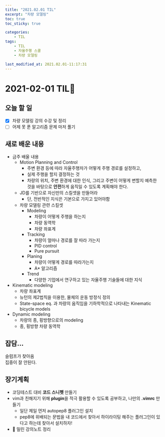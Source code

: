 ```yaml
---
title: "2021.02.01 TIL"
excerpt: "차량 모델링"
toc: true
toc_sticky: true

categories:
    - TIL 
tags:
    - TIL
    - 자율주행 스쿨
    - 차량 모델링

last_modified_at: 2021.02.01-11:17:31  
---
```

 
# 2021-02-01 TIL📓
## 오늘 할 일
- [x] 차량 모델링 강의 수강 및 정리
- [ ] 어제 못 푼 알고리즘 문제 마저 풀기

## 새로 배운 내용
- 금주 배울 내용
    - Motion Planning and Control
        - 주변 환경 등에 따라 자율주행차가 어떻게 주행 경로를 설정하고,
        - 실제 주행을 할지 결정하는 것
        - 차량의 위치, 주변 환경에 대한 인식, 그리고 주변이 어떻게 변할지 예측한 것을 바탕으로 **안전**하게 움직일 수 있도록 계획해야 한다. 
    - JD를 기반으로 자신만의 스킬셋을 만들어라
        - 단, 전반적인 지식은 기본으로 가지고 있어야함
    - 차량 모델링 관련 스킬셋
        - Modeling
            - 차량이 어떻게 주행을 하는지
            - 차량 동역학
            - 차량 좌표계
        - Tracking
            - 차량이 얼마나 경로를 잘 따라 가는지
            - PID control
            - Pure pursuit
        - Planing
            - 차량이 어떻게 경로를 따라가는지
            - A* 알고리즘
        - Trend
            - 다양한 기업에서 연구하고 있는 자율주행 기술들에 대한 지식
- Kinematic modeling
    - 차량 좌표계
    - 뉴턴의 제2법칙을 이용한, 물체의 운동 방정식 정의
    - State-space eq. 과 차량의 움직임을 기하학적으로 나타내는 Kinematic bicycle models
- Dynamic modeling
    - 차량의 종, 횡방향으로의 modeling
    - 종, 횡방향 차량 동역학


## 잡담...
슬럼프가 찾아옴\
집중이 잘 안된다.

## 장기계획
- 코딩테스트 대비 **코드 스니펫** 만들기
- vim과 친해지기 위해 **plugin**을 적극 활용할 수 있도록 공부하고, 나만의 **.vimrc** 만들기
    - 일단 제일 먼저 autopep8 플러그인 설치
    - pep8에 위배되는 문법을 내 코드에서 찾아서 하이라이팅 해주는 플러그인이 있다고 하는데 찾아서 설치하자!
- 💫 밀린 강의노트 정리
